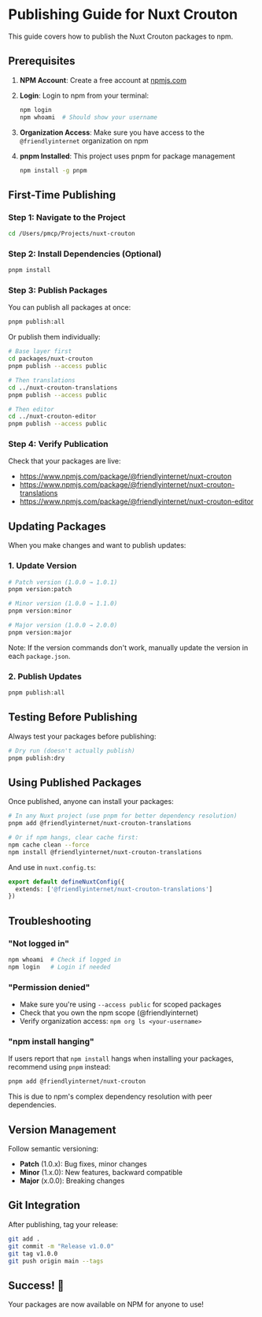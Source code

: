 # Publishing Guide for Nuxt Crouton

This guide covers how to publish the Nuxt Crouton packages to npm.

## Prerequisites

1. **NPM Account**: Create a free account at [npmjs.com](https://www.npmjs.com/signup)
2. **Login**: Login to npm from your terminal:
   ```bash
   npm login
   npm whoami  # Should show your username
   ```

3. **Organization Access**: Make sure you have access to the `@friendlyinternet` organization on npm

4. **pnpm Installed**: This project uses pnpm for package management
   ```bash
   npm install -g pnpm
   ```

## First-Time Publishing

### Step 1: Navigate to the Project

```bash
cd /Users/pmcp/Projects/nuxt-crouton
```

### Step 2: Install Dependencies (Optional)

```bash
pnpm install
```

### Step 3: Publish Packages

You can publish all packages at once:

```bash
pnpm publish:all
```

Or publish them individually:

```bash
# Base layer first
cd packages/nuxt-crouton
pnpm publish --access public

# Then translations
cd ../nuxt-crouton-translations
pnpm publish --access public

# Then editor
cd ../nuxt-crouton-editor
pnpm publish --access public
```

### Step 4: Verify Publication

Check that your packages are live:
- https://www.npmjs.com/package/@friendlyinternet/nuxt-crouton
- https://www.npmjs.com/package/@friendlyinternet/nuxt-crouton-translations
- https://www.npmjs.com/package/@friendlyinternet/nuxt-crouton-editor

## Updating Packages

When you make changes and want to publish updates:

### 1. Update Version

```bash
# Patch version (1.0.0 → 1.0.1)
pnpm version:patch

# Minor version (1.0.0 → 1.1.0)
pnpm version:minor

# Major version (1.0.0 → 2.0.0)
pnpm version:major
```

Note: If the version commands don't work, manually update the version in each `package.json`.

### 2. Publish Updates

```bash
pnpm publish:all
```

## Testing Before Publishing

Always test your packages before publishing:

```bash
# Dry run (doesn't actually publish)
pnpm publish:dry
```

## Using Published Packages

Once published, anyone can install your packages:

```bash
# In any Nuxt project (use pnpm for better dependency resolution)
pnpm add @friendlyinternet/nuxt-crouton-translations

# Or if npm hangs, clear cache first:
npm cache clean --force
npm install @friendlyinternet/nuxt-crouton-translations
```

And use in `nuxt.config.ts`:

```typescript
export default defineNuxtConfig({
  extends: ['@friendlyinternet/nuxt-crouton-translations']
})
```

## Troubleshooting

### "Not logged in"
```bash
npm whoami  # Check if logged in
npm login   # Login if needed
```

### "Permission denied"
- Make sure you're using `--access public` for scoped packages
- Check that you own the npm scope (@friendlyinternet)
- Verify organization access: `npm org ls <your-username>`

### "npm install hanging"
If users report that `npm install` hangs when installing your packages, recommend using `pnpm` instead:
```bash
pnpm add @friendlyinternet/nuxt-crouton
```
This is due to npm's complex dependency resolution with peer dependencies.

## Version Management

Follow semantic versioning:
- **Patch** (1.0.x): Bug fixes, minor changes
- **Minor** (1.x.0): New features, backward compatible
- **Major** (x.0.0): Breaking changes

## Git Integration

After publishing, tag your release:

```bash
git add .
git commit -m "Release v1.0.0"
git tag v1.0.0
git push origin main --tags
```

## Success! 🎉

Your packages are now available on NPM for anyone to use!